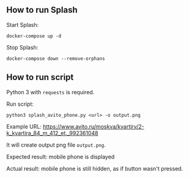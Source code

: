 How to run Splash
-----------------

Start Splash:

    docker-compose up -d

Stop Splash:

    docker-compose down --remove-orphans

How to run script
-----------------

Python 3 with `requests` is required.

Run script:

    python3 splash_avito_phone.py <url> -o output.png

Example URL: https://www.avito.ru/moskva/kvartiry/2-k_kvartira_84_m_412_et._992361048

It will create output png file `output.png`.

Expected result: mobile phone is displayed

Actual result: mobile phone is still hidden, as if button wasn't pressed.
